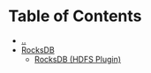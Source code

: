 # Table of Contents

+ [..](./../)
+ [RocksDB](./)
    + [RocksDB (HDFS Plugin)](./Rocksdb-HDFS%20Installation.md)